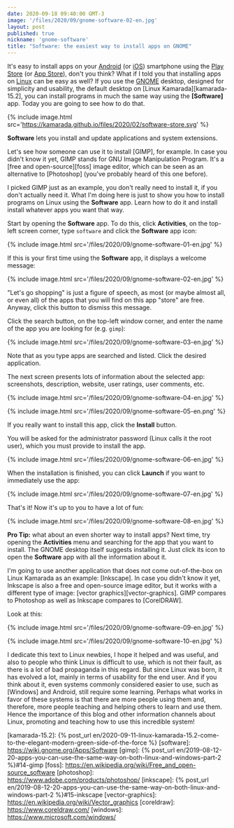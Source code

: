 ```yaml
---
date: 2020-09-18 09:40:00 GMT-3
image: '/files/2020/09/gnome-software-02-en.jpg'
layout: post
published: true
nickname: 'gnome-software'
title: "Software: the easiest way to install apps on GNOME"
---
```


It's easy to install apps on your [Android] (or [iOS]) smartphone using the [Play Store][play-store] (or [App Store][app-store]), don't you think? What if I told you that installing apps on [Linux] can be easy as well? If you use the [GNOME] desktop, designed for simplicity and usability, the default desktop on [Linux Kamarada][kamarada-15.2], you can install programs in much the same way using the **[Software]** app. Today you are going to see how to do that.

{% include image.html src='https://kamarada.github.io/files/2020/02/software-store.svg' %}

**Software** lets you install and update applications and system extensions.

Let's see how someone can use it to install [GIMP], for example. In case you didn't know it yet, GIMP stands for GNU Image Manipulation Program. It's a [free and open-source][foss] image editor, which can be seen as an alternative to [Photoshop] (you've probably heard of this one before).

I picked GIMP just as an example, you don't really need to install it, if you don't actually need it. What I'm doing here is just to show you how to install programs on Linux using the **Software** app. Learn how to do it and install install whatever apps you want that way.

Start by opening the **Software** app. To do this, click **Activities**, on the top-left screen corner, type `software` and click the **Software** app icon:

{% include image.html src='/files/2020/09/gnome-software-01-en.jpg' %}

If this is your first time using the **Software** app, it displays a welcome message:

{% include image.html src='/files/2020/09/gnome-software-02-en.jpg' %}

"Let's go shopping" is just a figure of speech, as most (or maybe almost all, or even all) of the apps that you will find on this app "store" are free. Anyway, click this button to dismiss this message.

Click the search button, on the top-left window corner, and enter the name of the app you are looking for (e.g. `gimp`):

{% include image.html src='/files/2020/09/gnome-software-03-en.jpg' %}

Note that as you type apps are searched and listed. Click the desired application.

The next screen presents lots of information about the selected app: screenshots, description, website, user ratings, user comments, etc.

{% include image.html src='/files/2020/09/gnome-software-04-en.jpg' %}

{% include image.html src='/files/2020/09/gnome-software-05-en.png' %}

If you really want to install this app, click the **Install** button.

You will be asked for the administrator password (Linux calls it the root user), which you must provide to install the app.

{% include image.html src='/files/2020/09/gnome-software-06-en.jpg' %}

When the installation is finished, you can click **Launch** if you want to immediately use the app:

{% include image.html src='/files/2020/09/gnome-software-07-en.jpg' %}

That's it! Now it's up to you to have a lot of fun:

{% include image.html src='/files/2020/09/gnome-software-08-en.jpg' %}

**Pro Tip:** what about an even shorter way to install apps? Next time, try opening the **Activities** menu and searching for the app that you want to install. The GNOME desktop itself suggests installing it. Just click its icon to open the **Software** app with all the information about it.

I'm going to use another application that does not come out-of-the-box on Linux Kamarada as an example: [Inkscape]. In case you didn't know it yet, Inkscape is also a free and open-source image editor, but it works with a different type of image: [vector graphics][vector-graphics]. GIMP compares to Photoshop as well as Inkscape compares to [CorelDRAW].

Look at this:

{% include image.html src='/files/2020/09/gnome-software-09-en.jpg' %}

{% include image.html src='/files/2020/09/gnome-software-10-en.jpg' %}

I dedicate this text to Linux newbies, I hope it helped and was useful, and also to people who think Linux is difficult to use, which is not their fault, as there is a lot of bad propaganda in this regard. But since Linux was born, it has evolved a lot, mainly in terms of usability for the end user. And if you think about it, even systems commonly considered easier to use, such as [Windows] and Android, still require some learning. Perhaps what works in favor of these systems is that there are more people using them and, therefore, more people teaching and helping others to learn and use them. Hence the importance of this blog and other information channels about Linux, promoting and teaching how to use this incredible system!

[android]:          https://www.android.com/
[ios]:              https://www.apple.com/ios/
[play-store]:       https://play.google.com/store
[app-store]:        https://www.apple.com/ios/app-store/
[linux]:            https://www.kernel.org/linux.html
[gnome]:            https://www.gnome.org/
[kamarada-15.2]:    {% post_url en/2020-09-11-linux-kamarada-15.2-come-to-the-elegant-modern-green-side-of-the-force %}
[software]:         https://wiki.gnome.org/Apps/Software
[gimp]:             {% post_url en/2019-08-12-20-apps-you-can-use-the-same-way-on-both-linux-and-windows-part-2 %}#14-gimp
[foss]:             https://en.wikipedia.org/wiki/Free_and_open-source_software
[photoshop]:        https://www.adobe.com/products/photoshop/
[inkscape]:         {% post_url en/2019-08-12-20-apps-you-can-use-the-same-way-on-both-linux-and-windows-part-2 %}#15-inkscape
[vector-graphics]:  https://en.wikipedia.org/wiki/Vector_graphics
[coreldraw]:        https://www.coreldraw.com/
[windows]:          https://www.microsoft.com/windows/
